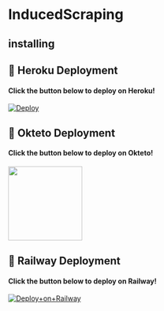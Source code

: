 # InducedScraping


## installing

## 🚀 Heroku Deployment
<h4>Click the button below to deploy on Heroku!</h4>

[![Deploy](https://www.herokucdn.com/deploy/button.svg)](https://dashboard.heroku.com/new?template=https://github.com/saifalisew1508/MembersAdderBot)

## 🚀 Okteto Deployment
<h4>Click the button below to deploy on Okteto!</h4>
<a href="https://cloud.okteto.com/deploy?repository=https://github.com/saifalisew1508/MembersAdderBot"><img src="https://img.shields.io/badge/Deploy%20To%20okteto-informational?style=for-the-badge&logo=Okteto" width="150""/></a>
  
## 🚀 Railway Deployment
<h4>Click the button below to deploy on Railway!</h4>

[![Deploy+on+Railway](https://railway.app/button.svg)](https://railway.app/new/template?template=https://github.com/saifalisew1508/MembersAdderBot&envs=APP_ID,API_HASH,BOT_TOKEN)
